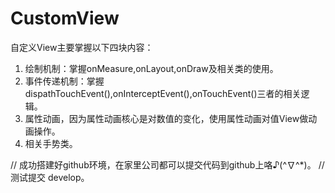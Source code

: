 # CustomView
自定义View主要掌握以下四块内容： 
1. 绘制机制：掌握onMeasure,onLayout,onDraw及相关类的使用。
2. 事件传递机制：掌握dispathTouchEvent(),onInterceptEvent(),onTouchEvent()三者的相关逻辑。
3. 属性动画，因为属性动画核心是对数值的变化，使用属性动画对值View做动画操作。
4. 相关手势类。

// 成功搭建好github环境，在家里公司都可以提交代码到github上咯♪(^∇^*)。
// 测试提交 develop。

